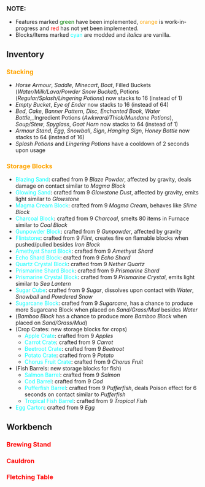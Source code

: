 <style>
r {color: Red}
o {color: Orange}
g {color: Green}
c {color: Cyan}
</style>

<h3>NOTE:</h3>

- Features marked <g>green</g> have been implemented, <o>orange</o> is work-in-progress and <r>red</r> has not yet been implemented.
- Blocks/Items marked <c>cyan</c> are modded and _italics_ are vanilla.

## Inventory
### <o>Stacking</o>
- _Horse Armour_, _Saddle_, _Minecart_, _Boat_, Filled Buckets (_Water/Milk/Lava/Powder Snow Bucket_), Potions (_Regular/Splash/Lingering Potions_) now stacks to 16 (instead of 1)
- _Empty Bucket_, _Eye of Ender_ now stacks to 16 (instead of 64)
- _Bed_, _Cake_, _Banner Pattern_, _Disc_, _Enchanted Book_, _Water Bottle_,_Ingredient Potions (_Awkward/Thick/Mundane Potions_), _Soup/Stew_, _Spyglass_, _Goat Horn_ now stacks to 64 (instead of 1)
- _Armour Stand_, _Egg_, _Snowball_, _Sign_, _Hanging Sign_, _Honey Bottle_ now stacks to 64 (instead of 16)
- _Splash Potions_ and _Lingering Potions_ have a cooldown of 2 seconds upon usage

### <o>Storage Blocks</o>
- <c>Blazing Sand</c>: crafted from 9 _Blaze Powder_, affected by gravity, deals damage on contact similar to _Magma Block_
- <c>Glowing Sand</c>: crafted from 9 _Glowstone Dust_, affected by gravity, emits light similar to _Glowstone_
- <c>Magma Cream Block</c>: crafted from 9 _Magma Cream_, behaves like _Slime Block_
- <c>Charcoal Block</c>: crafted from 9 _Charcoal_, smelts 80 items in Furnace similar to _Coal Block_
- <c>Gunpowder Block</c>: crafted from 9 _Gunpowder_, affected by gravity
- <c>Flintstone</c>: crafted from 9 _Flint_, creates fire on flamable blocks when pushed/pulled besides _Iron Block_
- <c>Amethyst Shard Block</c>: crafted from 9 _Amethyst Shard_
- <c>Echo Shard Block</c>: crafted from 9 _Echo Shard_
- <c>Quartz Crystal Block</c>: crafted from 9 _Nether Quartz_
- <c>Prismarine Shard Block</c>: crafted from 9 _Prismarine Shard_
- <c>Prismarine Crystal Block</c>: crafted from 9 _Prismarine Crystal_, emits light similar to _Sea Lantern_
- <c>Sugar Cube</c>: crafted from 9 _Sugar_, dissolves upon contact with _Water_, _Snowball_ and _Powdered Snow_
- <c>Sugarcane Block</c>: crafted from 9 _Sugarcane_, has a chance to produce more Sugarcane Block when placed on _Sand/Grass/Mud_ besides _Water_
- (_Bamboo Block_ has a chance to produce more _Bamboo Block_ when placed on _Sand/Grass/Mud_)
- (Crop Crates: new storage blocks for crops)
    - <c>Apple Crate</c>: crafted from 9 _Apples_
    - <c>Carrot Crate</c>: crafted from 9 _Carrot_
    - <c>Beetroot Crate</c>: crafted from 9 _Beetroot_
    - <c>Potato Crate</c>: crafted from 9 _Potato_
    - <c>Chorus Fruit Crate</c>: crafted from 9 _Chorus Fruit_
- (Fish Barrels: new storage blocks for fish)
    - <c>Salmon Barrel</c>: crafted from 9 _Salmon_
    - <c>Cod Barrel</c>: crafted from 9 _Cod_
    - <c>Pufferfish Barrel</c>: crafted from 9 _Pufferfish_, deals Poison effect for 6 seconds on contact similar to _Pufferfish_
    - <c>Tropical Fish Barrel</c>: crafted from 9 _Tropical Fish_
- <c>Egg Carton</c>: crafted from 9 _Egg_

## Workbench    
### <r>Brewing Stand</r> 
### <r>Cauldron</r>
### <r>Fletching Table</r>